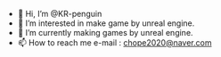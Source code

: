 - 👋 Hi, I’m @KR-penguin
- 👀 I’m interested in make game by unreal engine.
- 🌱 I’m currently making games by unreal engine.
- 📫 How to reach me e-mail : chope2020@naver.com

<!---
KR-penguin/KR-penguin is a ✨ special ✨ repository because its `README.md` (this file) appears on your GitHub profile.
You can click the Preview link to take a look at your changes.
--->

